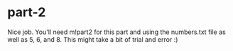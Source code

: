 # part-2
Nice job.
You'll need m!part2 for this part and using the numbers.txt file as well as 5, 6, and 8. This might take a bit of trial and error :)

